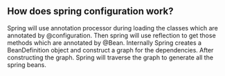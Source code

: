 ## How does spring configuration work?

Spring will use annotation processor during loading the classes which are annotated by @configuration. Then spring
will use reflection to get those methods which are annotated by @Bean. Internally Spring creates a BeanDefinition object 
and construct a graph for the dependencies. After constructing the graph. Spring will traverse the graph to generate all the 
spring beans. 
